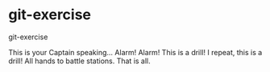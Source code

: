 # git-exercise
git-exercise


This is your Captain speaking...
Alarm! Alarm! This is a drill! I repeat, this is a drill!
All hands to battle stations.
That is all.